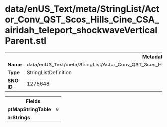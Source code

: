<h1>data/enUS_Text/meta/StringList/Actor_Conv_QST_Scos_Hills_Cine_CSA_airidah_teleport_shockwaveVerticalParent.stl</h1><table><tr><th colspan="100%">Metadata</th></tr><tr><td><b>Name</b></td><td>data/enUS_Text/meta/StringList/Actor_Conv_QST_Scos_Hills_Cine_CSA_airidah_teleport_shockwaveVerticalParent.stl</td></tr><tr><td><b>Type</b></td><td>StringListDefinition</td></tr><tr><td><b>SNO ID</b></td><td>1275648</td></tr></table>

<table><tr><th colspan="100%">Fields</th></tr><tr><td><b>ptMapStringTable</b></td><td><code>0</code></td></tr><tr><td><b>arStrings</b></td><td></td></tr></table>


